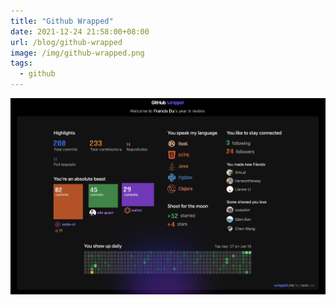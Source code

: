 ```yaml
---
title: "Github Wrapped"
date: 2021-12-24 21:58:00+08:00
url: /blog/github-wrapped
image: /img/github-wrapped.png
tags:
  - github
---
```


[![github-wrapped](/img/github-wrapped.png)](https://francis-du.wrapped.run/)